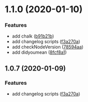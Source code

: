 # 1.1.0 (2020-01-10)


### Features

* add chalk ([b91b21b](https://github.com/tian-cai/git-tool/commit/b91b21bf4c71e9a79e7a212c77d5c7128a2e1e79))
* add changelog scripts ([f3a270a](https://github.com/tian-cai/git-tool/commit/f3a270a7f8274496d5d9a6c22755a0195fea4925))
* add checkNodeVersion ([78594aa](https://github.com/tian-cai/git-tool/commit/78594aaba48d65eb886174840db14e803866b768))
* add didyoumean ([8fcf8a1](https://github.com/tian-cai/git-tool/commit/8fcf8a1ca78beb8191dc924ed7b8c2c98c8457d2))



## 1.0.7 (2020-01-09)


### Features

* add changelog scripts ([f3a270a](https://github.com/tian-cai/git-tool/commit/f3a270a7f8274496d5d9a6c22755a0195fea4925))



